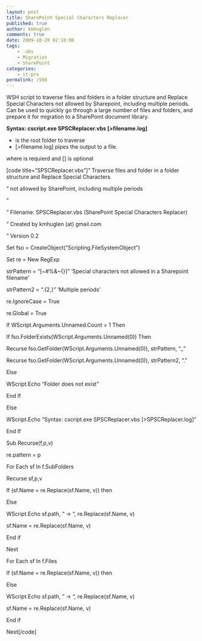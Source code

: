 ```yaml
---
layout: post
title: SharePoint Special Characters Replacer
published: true
author: kmhuglen
comments: true
date: 2009-10-28 02:10:00
tags:
    - .vbs
    - Migration
    - SharePoint
categories:
    - it-pro
permalink: /598
---
```

WSH script to traverse files and folders in a folder structure and Replace Special Characters not allowed by Sharepoint, including multiple periods. Can be used to quickly go through a large number of files and folders, and prepare it for migration to a SharePoint document library.

**Syntax: cscript.exe SPSCReplacer.vbs  [>filename.log]**

  *  is the root folder to traverse
  * [>filename.log] pipes the output to a file.

where  is requierd and [] is optional

[code title=&#8221;SPSCReplacer.vbs&#8221;]&#8221; Traverse files and folder in a folder structure and Replace Special Characters
  
&#8221; not allowed by SharePoint, including multiple periods
  
&#8221;
  
&#8221; Filename: SPSCReplacer.vbs (SharePoint Special Characters Replacer)
  
&#8221; Created by kmhuglen (at) gmail.com
  
&#8221; Version 0.2

Set fso = CreateObject(&#8220;Scripting.FileSystemObject&#8221;)
  
Set re = New RegExp

strPattern = &#8220;[~#%&~{}]&#8221; &#8216;Special characters not allowed in a Sharepoint filename&#8217;
  
strPattern2 = &#8220;.{2,}&#8221; &#8216;Multiple periods&#8217;

re.IgnoreCase = True
  
re.Global = True

If WScript.Arguments.Unnamed.Count = 1 Then
  
If fso.FolderExists(WScript.Arguments.Unnamed(0)) Then
  
Recurse fso.GetFolder(WScript.Arguments.Unnamed(0)), strPattern, &#8220;_&#8221;
  
Recurse fso.GetFolder(WScript.Arguments.Unnamed(0)), strPattern2, &#8220;.&#8221;
  
Else
  
WScript.Echo &#8220;Folder does not exist&#8221;
  
End If
  
Else
  
WScript.Echo &#8220;Syntax: cscript.exe SPSCReplacer.vbs [>SPSCReplacer.log]&#8221;
  
End If

Sub Recurse(f,p,v)
  
re.pattern = p
  
For Each sf In f.SubFolders
  
Recurse sf,p,v
  
If (sf.Name = re.Replace(sf.Name, v)) then
  
Else
  
WScript.Echo sf.path, &#8221; -> &#8220;, re.Replace(sf.Name, v)
  
sf.Name = re.Replace(sf.Name, v)
  
End if
  
Next
  
For Each sf In f.Files
  
If (sf.Name = re.Replace(sf.Name, v)) then
  
Else
  
WScript.Echo sf.path, &#8221; -> &#8220;, re.Replace(sf.Name, v)
  
sf.Name = re.Replace(sf.Name, v)
  
End if
  
Next[/code]
